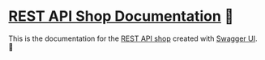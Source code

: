 # [REST API Shop Documentation](https://pengfluf.github.io/rest-api-shop-docs/) :tea:

This is the documentation for the [REST API shop](https://pengfluf.github.io/rest-api-shop) created with [Swagger UI](https://github.com/swagger-api/swagger-ui). :fish_cake:
